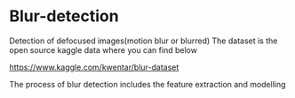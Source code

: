 # Blur-detection
Detection of defocused images(motion blur or blurred)
The dataset is the open source kaggle data where you can find below

https://www.kaggle.com/kwentar/blur-dataset

The process of blur detection includes the feature extraction and modelling
